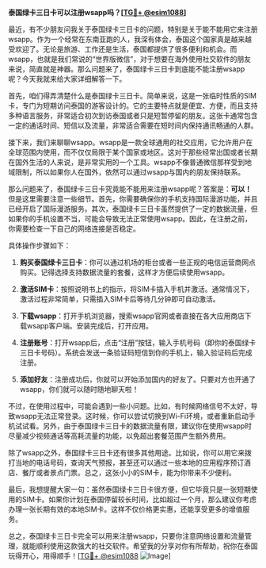 **泰国绿卡三日卡可以注册wsapp吗？[[TG💪+ @esim1088](https://t.me/s/esim1088)]**

最近，有不少朋友问我关于泰国绿卡三日卡的问题，特别是关于能不能用它来注册wsapp。作为一个经常在东南亚跑的人，我深有体会，泰国这个国家真是越来越受欢迎了。无论是旅游、工作还是生活，泰国都提供了很多便利和机会。而wsapp，也就是我们常说的“世界版微信”，对于想要在海外使用社交软件的朋友来说，简直就是神器。那么问题来了，泰国绿卡三日卡到底能不能注册wsapp呢？今天我就来给大家详细解答一下。

首先，咱们得弄清楚什么是泰国绿卡三日卡。简单来说，这是一张临时性质的SIM卡，专门为短期访问泰国的游客设计的。它的主要特点就是便宜、方便，而且支持多种语言服务，非常适合初次到访泰国或者只是短暂停留的朋友。这张卡通常包含一定的通话时间、短信以及流量，非常适合需要在短时间内保持通讯畅通的人群。

接下来，我们来聊聊wsapp。wsapp是一款全球通用的社交应用，它允许用户在全球范围内使用，而不仅仅局限于某个国家或地区。这对于那些经常出国或者长期在国外生活的人来说，是非常实用的一个工具。wsapp不像普通微信那样受到地域限制，所以如果你人在国外，依然可以通过wsapp与国内的朋友保持联系。

那么问题来了，泰国绿卡三日卡究竟能不能用来注册wsapp呢？答案是：**可以！** 但是这里需要注意一些细节。首先，你需要确保你的手机支持国际漫游功能，并且已经开启了国际漫游服务。其次，泰国绿卡三日卡虽然提供了一定的数据流量，但如果你的手机设置不当，可能会导致无法正常使用wsapp。因此，在注册之前，你需要检查一下自己的网络连接是否稳定。

具体操作步骤如下：

1. **购买泰国绿卡三日卡**：你可以通过机场的柜台或者一些正规的电信运营商网点购买。记得选择支持数据流量的套餐，这样才方便后续使用wsapp。

2. **激活SIM卡**：按照说明书上的指示，将SIM卡插入手机并激活。通常情况下，激活过程非常简单，只需插入SIM卡后等待几分钟即可自动激活。

3. **下载wsapp**：打开手机浏览器，搜索wsapp官网或者直接在各大应用商店下载wsapp客户端。安装完成后，打开应用。

4. **注册账号**：打开wsapp后，点击“注册”按钮，输入手机号码（即你的泰国绿卡三日卡号码）。系统会发送一条验证码短信到你的手机上，输入验证码后完成注册。

5. **添加好友**：注册成功后，你就可以开始添加国内的好友了。只要对方也开通了wsapp，你们就可以随时随地聊天啦！

不过，在使用过程中，可能会遇到一些小问题。比如，有时候网络信号不太好，导致wsapp无法正常登录。这时候，你可以尝试切换到Wi-Fi环境，或者重新启动手机试试看。另外，由于泰国绿卡三日卡的数据流量有限，建议你在使用wsapp时尽量减少视频通话等高耗流量的功能，以免超出套餐范围产生额外费用。

除了wsapp之外，泰国绿卡三日卡还有很多其他用途。比如说，你可以用它来拨打当地的电话号码，查询天气预报，甚至还可以通过一些本地的应用程序预订酒店、餐厅或者景点门票。总之，这张小小的SIM卡，能为你带来不少便利。

最后，我想提醒大家一句：虽然泰国绿卡三日卡很方便，但它毕竟只是一张短期使用的SIM卡。如果你计划在泰国停留较长时间，比如超过一个月，那么建议你考虑办理一张长期有效的本地SIM卡。这样不仅价格更实惠，还能享受更多的增值服务。

总之，泰国绿卡三日卡完全可以用来注册wsapp，只要你注意网络设置和流量管理，就能顺利使用这款强大的社交软件。希望我的分享对你有所帮助，祝你在泰国玩得开心，用得顺手！[[TG💪+ @esim1088](https://t.me/s/esim1088) ![Image](https://i.postimg.cc/4NQfJmqS/Snipaste-2025-05-13-00-14-12.png)]